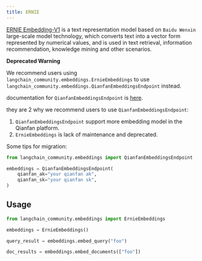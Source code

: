 ```yaml
---
title: ERNIE
---
```


[ERNIE Embedding-V1](https://cloud.baidu.com/doc/WENXINWORKSHOP/s/alj562vvu) is a text representation model based on `Baidu Wenxin` large-scale model technology,
which converts text into a vector form represented by numerical values, and is used in text retrieval, information recommendation, knowledge mining and other scenarios.

**Deprecated Warning**

We recommend users using `langchain_community.embeddings.ErnieEmbeddings`
to use `langchain_community.embeddings.QianfanEmbeddingsEndpoint` instead.

documentation for `QianfanEmbeddingsEndpoint` is [here](/oss/integrations/text_embedding/baidu_qianfan_endpoint/).

they are 2 why we recommend users to use `QianfanEmbeddingsEndpoint`:

1. `QianfanEmbeddingsEndpoint` support more embedding model in the Qianfan platform.
2. `ErnieEmbeddings` is lack of maintenance and deprecated.

Some tips for migration:


```python
from langchain_community.embeddings import QianfanEmbeddingsEndpoint

embeddings = QianfanEmbeddingsEndpoint(
    qianfan_ak="your qianfan ak",
    qianfan_sk="your qianfan sk",
)
```

## Usage


```python
from langchain_community.embeddings import ErnieEmbeddings
```


```python
embeddings = ErnieEmbeddings()
```


```python
query_result = embeddings.embed_query("foo")
```


```python
doc_results = embeddings.embed_documents(["foo"])
```
